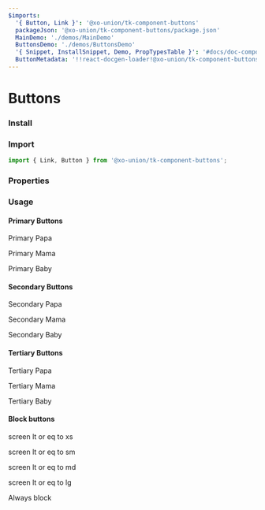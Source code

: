 ```yaml
---
$imports:
  '{ Button, Link }': '@xo-union/tk-component-buttons'
  packageJson: '@xo-union/tk-component-buttons/package.json'
  MainDemo: './demos/MainDemo'
  ButtonsDemo: './demos/ButtonsDemo'
  '{ Snippet, InstallSnippet, Demo, PropTypesTable }': '#docs/doc-components'
  ButtonMetadata: '!!react-docgen-loader!@xo-union/tk-component-buttons/src/components/Button'
---
```


<MainDemo />

# Buttons

### Install

<InstallSnippet packageJson={packageJson} />

### Import

```javascript
import { Link, Button } from '@xo-union/tk-component-buttons';
```

### Properties

<PropTypesTable metadata={ButtonMetadata.props} />

### Usage

#### Primary Buttons


<ButtonsDemo size="papa" color="primary">Primary Papa</ButtonsDemo>

<ButtonsDemo size="mama" color="primary">Primary Mama</ButtonsDemo>

<ButtonsDemo size="baby" color="primary">Primary Baby</ButtonsDemo>

#### Secondary Buttons

<ButtonsDemo size="papa" color="secondary">Secondary Papa</ButtonsDemo>

<ButtonsDemo size="mama" color="secondary">Secondary Mama</ButtonsDemo>

<ButtonsDemo size="baby" color="secondary">Secondary Baby</ButtonsDemo>

#### Tertiary Buttons

<ButtonsDemo size="papa" color="tertiary">Tertiary Papa</ButtonsDemo>

<ButtonsDemo size="mama" color="tertiary">Tertiary Mama</ButtonsDemo>

<ButtonsDemo size="baby" color="tertiary">Tertiary Baby</ButtonsDemo>


#### Block buttons

<ButtonsDemo size="papa" color="primary" block="xs">screen lt or eq to xs</ButtonsDemo>

<ButtonsDemo size="papa" color="primary" block="sm">screen lt or eq to sm</ButtonsDemo>

<ButtonsDemo size="papa" color="primary" block="md">screen lt or eq to md</ButtonsDemo>

<ButtonsDemo size="papa" color="primary" block="lg">screen lt or eq to lg</ButtonsDemo>

<ButtonsDemo size="papa" color="primary" block>Always block</ButtonsDemo>
